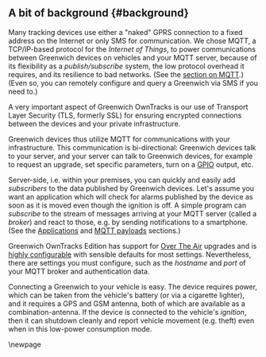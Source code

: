 ## A bit of background {#background}

Many tracking devices use either a "naked" GPRS connection to a fixed address on
the Internet or only SMS for communication. We chose MQTT, a TCP/IP-based protocol
for the _Internet of Things_, to power communications between Greenwich devices on
vehicles and your MQTT server, because of its flexibility as a _publish/subscribe_
system, the low protocol overhead it requires, and its resilience to bad networks.
(See the [section on MQTT](#mqttintro).) (Even so, you can remotely configure and
query a Greenwich via SMS if you need to.)

A very important aspect of Greenwich OwnTracks is our use of Transport Layer Security (TLS, 
formerly SSL) for ensuring encrypted connections between the devices and your
private infrastructure.

Greenwich devices thus utilize MQTT for communications with your infrastructure.
This communication is bi-directional: Greenwich devices talk to your server, and
your server can talk to Greenwich devices, for example to request an upgrade, set
specific parameters, turn on a [GPIO](#gpio) output, etc.

Server-side, i.e. within your premises, you can quickly and easily add _subscribers_
to the data published by Greenwich devices. Let's assume you want an application which
will check for alarms published by the device as soon as it is moved even though the
ignition is off. A simple program can _subscribe_ to the stream of messages arriving
at your MQTT server (called a _broker_) and react to those, e.g. by sending notifications
to a smartphone. (See the [Applications](#applications) and [MQTT payloads](#json) sections.)

Greenwich OwnTracks Edition has support for [Over The Air](#otap) upgrades and
is [highly configurable](#allsettings) with sensible defaults for most
settings. Nevertheless, there are settings you must configure, such as the
_hostname_ and _port_ of your MQTT broker and authentication data. 

Connecting a Greenwich to your vehicle is easy. The device requires power, which can be
taken from the vehicle's battery (or via a cigarette lighter), and it requires
a GPS and GSM antenna, both of which are available as a combination-antenna. If the device
is connected to the vehicle's _ignition_, then it can shutdown cleanly and report
vehicle movement (e.g. theft) even when in this low-power consumption mode.



\newpage

